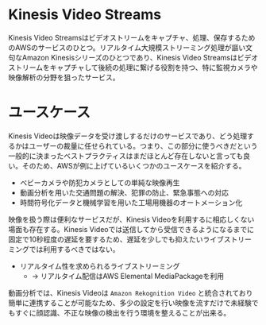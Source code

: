 # Kinesis Video Streams

Kinesis Video Streamsはビデオストリームをキャプチャ、処理、保存するためのAWSのサービスのひとつ。リアルタイム大規模ストリーミング処理が謳い文句なAmazon Kinesisシリーズのひとつであり、Kinesis Video Streamsはビデオストリームをキャプチャして後続の処理に繋げる役割を持つ、特に監視カメラや映像解析の分野を狙ったサービス。

# ユースケース

Kinesis Videoは映像データを受け渡しするだけのサービスであり、どう処理するかはユーザーの裁量に任せられている。つまり、この部分に使うべきだという一般的に決まったベストプラクティスはまだほとんど存在しないと言っても良い。そのため、AWSが例に上げているいくつかのユースケースを紹介する。

- ベビーカメラや防犯カメラとしての単純な映像再生
- 動画分析を用いた交通問題の解決、犯罪の防止、緊急事態への対応
- 時間符号化データと機械学習を用いた工場用機器のオートメーション化

映像を扱う際は便利なサービスだが、Kinesis Videoを利用するに相応しくない場面も存在する。Kinesis Videoでは送信してから受信できるようになるまでに固定で10秒程度の遅延を要するため、遅延を少しでも抑えたいライブストリーミングでは利用するべきではない。

- リアルタイム性を求められるライブストリーミング
  - → リアルタイム配信はAWS Elemental MediaPackageを利用

動画分析では、Kinesis Videoは `Amazon Rekognition Video` と統合されており簡単に連携することが可能なため、多少の設定を行い映像を流すだけで未経験でもすぐに顔認識、不正な映像の検出を行う環境を整えることが出来る。
